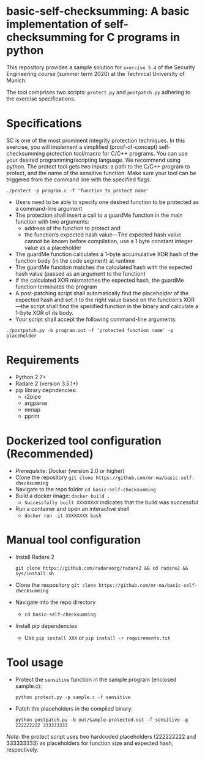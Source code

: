 # basic-self-checksumming: A basic implementation of self-checksumming for C programs in python
This repository provides a sample solution for `exercise 5.4` of the Security Engineering course (summer term 2020) at the Technical University of Munich. 

The tool comprises two scripts: `protect.py` and `postpatch.py` adhering to the exercise specifications.

# Specifications
SC is one of the most prominent integrity protection techniques. In this exercise, you will implement a simplified (proof-of-concept) self-checksumming protection tool/macro for C/C++ programs. You can use your desired programming/scripting language. We recommend using python. The protect tool gets two inputs: a path to the C/C++ program to protect, and the name of the sensitive function. Make sure your tool can be triggered from the command line with the specified flags.

```./protect -p program.c -f 'function to protect name'```

- Users need to be able to specify one desired function to be protected as a command-line argument
- The protection shall insert a call to a guardMe function in the main function with two arguments:
  - address of the function to protect and 
  - the function’s expected hash value—The expected hash value cannot be known before compilation, use a 1 byte constant integer value as a placeholder
- The guardMe function calculates a 1-byte accumulative XOR hash of the function body (in the code segment) at runtime
- The guardMe function matches the calculated hash with the expected hash value (passed as an argument to the function)
- If the calculated XOR mismatches the expected hash, the guardMe function terminates the program
- A post-patching script shall automatically find the placeholder of the expected hash and set it to the right value based on the function’s XOR—the script shall find the specified function in the binary and calculate a 1-byte XOR of its body. 
- Your script shall accept the following command-line arguments:

```./postpatch.py -b program.out -f 'protected function name' -p placeholder```


# Requirements
- Python 2.7+
- Radare 2 (version 3.5.1+)
- pip library depndencies: 
  - r2pipe 
  - argparse
  - mmap
  - pprint
  
# Dockerized tool configuration (Recommended)
- *Prerequisite:* Docker (version 2.0 or higher)
- Clone the repository `git clone https://github.com/mr-ma/basic-self-checksumming`
- Navigate to the repo folder `cd basic-self-checksumming`
- Build a docker image: `docker build .` 
  - `Successfully built XXXXXXXX` indicates that the build was successful 
- Run a container and open an interactive shell
  - `docker run -it XXXXXXXX bash`
  

# Manual tool configuration
- Install Radare 2

  ```git clone https://github.com/radareorg/radare2 && cd radare2 && sys/install.sh```
- Clone the respository `git clone https://github.com/mr-ma/basic-self-checksumming`
- Navigate into the repo directory
  - `cd basic-self-checksumming`
- Install pip dependencies 
  - Use ```pip install XXX``` or `pip install -r requirements.txt`

# Tool usage

- Protect the `sensitive` function in the sample program (enclosed sample.c):

  ```python protect.py -p sample.c -f sensitive```

- Patch the placeholders in the compiled binary:

  ```python postpatch.py -b out/sample-protected.out -f sensitive -p 222222222 333333333```

*Note:* the protect script uses two hardcoded placeholders (222222222 and 333333333) as placeholders for function size and expected hash, respectively.






